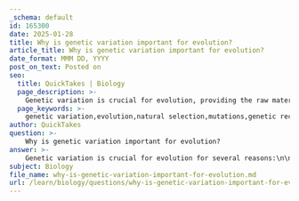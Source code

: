 ```yaml
---
_schema: default
id: 165300
date: 2025-01-28
title: Why is genetic variation important for evolution?
article_title: Why is genetic variation important for evolution?
date_format: MMM DD, YYYY
post_on_text: Posted on
seo:
  title: QuickTakes | Biology
  page_description: >-
    Genetic variation is crucial for evolution, providing the raw material for natural selection, enabling adaptation, and ensuring the survival and reproductive success of populations in changing environments.
  page_keywords: >-
    genetic variation,evolution,natural selection,mutations,genetic recombination,migration,heritability,selection types,adaptation,diversity
author: QuickTakes
question: >-
    Why is genetic variation important for evolution?
answer: >-
    Genetic variation is crucial for evolution for several reasons:\n\n1. **Raw Material for Natural Selection**: Genetic variation provides the essential differences in traits among individuals within a population. This variation is necessary for natural selection to occur, as it allows certain traits to be favored or disfavored based on environmental pressures. Without genetic variation, there would be no differences for natural selection to act upon, leading to a stagnation of evolutionary processes.\n\n2. **Sources of Genetic Variation**: Genetic variation can arise through several mechanisms:\n   - **Mutations**: Random changes in DNA sequences can introduce new alleles into a population.\n   - **Genetic Recombination**: During sexual reproduction, the mixing of parental genes can create new combinations of traits.\n   - **Migration**: The movement of individuals between populations can introduce new genetic material, increasing diversity.\n\n3. **Heritability and Differential Survival**: Heritability refers to the proportion of trait variance in a population that can be attributed to genetic differences. Traits that enhance survival and reproductive success can be passed from parents to offspring. If a trait is heritable and provides a survival advantage, it is more likely to be passed on to the next generation, leading to an increase in the frequency of beneficial alleles in the population.\n\n4. **Types of Selection**: Genetic variation is influenced by different types of natural selection:\n   - **Directional Selection**: Favors one extreme phenotype, leading to a shift in the population's traits.\n   - **Stabilizing Selection**: Favors intermediate phenotypes, reducing variation and promoting traits that are well-suited to the environment.\n   - **Disruptive Selection**: Favors extreme phenotypes at both ends of the spectrum, which can lead to speciation.\n\n5. **Adaptation and Evolutionary Change**: Genetic variation allows populations to adapt to changing environments. As environmental conditions fluctuate, the traits that confer advantages may change, and genetic variation ensures that some individuals possess the necessary traits to survive and reproduce under new conditions.\n\nIn summary, genetic variation is fundamental to the process of evolution as it provides the diversity necessary for natural selection to operate, enabling populations to adapt and evolve over time.
subject: Biology
file_name: why-is-genetic-variation-important-for-evolution.md
url: /learn/biology/questions/why-is-genetic-variation-important-for-evolution
---
```


&nbsp;